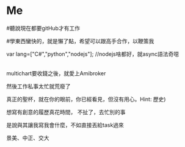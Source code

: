 # Me

#聽說現在都要gitHub才有工作

#學東西蠻快的，就是懶了點，希望可以跟高手合作，以鞭策我

var lang=["C#","python","nodejs"];  //nodejs啥都好，就async語法奇噁

<br />
multichart要收錢之後，就愛上Amibroker

然後工作私事太忙就荒廢了

真正的聖杯，就在你的眼前，你已經看見，但沒有用心。Hint: 歷史)


想寫有創意的履歷真花時間， 不扯了，去忙別的事

是說與其讓我寫我會什麼，不如直接丟給task過來







景美、中正、交大



